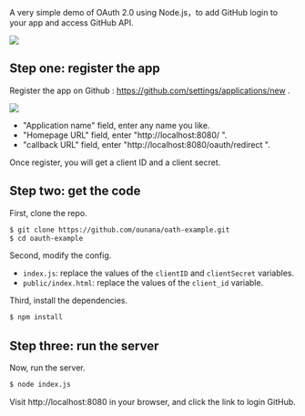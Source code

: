 A very simple demo of OAuth 2.0 using Node.js，to add GitHub login to your app and access GitHub API.

![](https://www.wangbase.com/blogimg/asset/201904/bg2019042103.jpg)


## Step one: register the app

Register the app on Github : https://github.com/settings/applications/new .

![](https://www.wangbase.com/blogimg/asset/201904/bg2019042102.jpg)

- "Application name" field, enter any name you like.
- "Homepage URL" field, enter "http://localhost:8080/ ".
- "callback URL" field, enter "http://localhost:8080/oauth/redirect ".

Once register, you will get a client ID and a client secret.

## Step two: get the code

First, clone the repo.

```bash
$ git clone https://github.com/ounana/oath-example.git
$ cd oauth-example
```

Second, modify the config.

- `index.js`: replace the values of the `clientID` and `clientSecret` variables.
- `public/index.html`: replace the values of the `client_id` variable.

Third, install the dependencies.

```bash
$ npm install
```

## Step three: run the server

Now, run the server.

```bash
$ node index.js
```

Visit http://localhost:8080 in your browser, and click the link to login GitHub.

